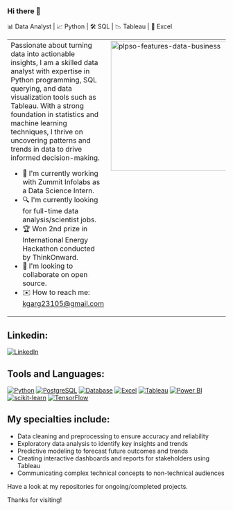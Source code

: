 ### Hi there 👋

📊 Data Analyst | 📈 Python | 🛠 SQL | 📉 Tableau | 🧮 Excel

<table>
  <tr>
    <td style="vertical-align: top;">
      Passionate about turning data into actionable insights, I am a skilled data analyst with expertise in Python programming, SQL querying, and data visualization tools such as Tableau. With a strong foundation in statistics and machine learning techniques, I thrive on uncovering patterns and trends in data to drive informed decision-making.
      
      
- 💼 I'm currently working with Zummit Infolabs as a Data Science Intern.
- 🔍 I'm currently looking for full-time data analysis/scientist jobs.
- 🏆 Won 2nd prize in International Energy Hackathon conducted by ThinkOnward.
- 🤝 I'm looking to collaborate on open source.
- ✉️ How to reach me: kgarg23105@gmail.com
    </td>
    <td style="vertical-align: top;">
      <img src="https://github.com/kanishkagargg/kanishkagargg/assets/140965958/eccf8634-0cfa-4c9f-a503-1893ca8ef241" width="1300" height="300" alt="plpso-features-data-business">
    </td>
  </tr>
</table>

## Linkedin:
[![LinkedIn](https://img.shields.io/badge/LinkedIn-0077B5?style=for-the-badge&logo=linkedin&logoColor=white)](https://www.linkedin.com/in/kanishkagarg23105/)

## Tools and Languages:
[![Python](https://img.shields.io/badge/Python-3776AB?style=for-the-badge&logo=python&logoColor=white)](https://www.python.org/)
[![PostgreSQL](https://img.shields.io/badge/PostgreSQL-336791?style=for-the-badge&logo=postgresql&logoColor=white)](https://www.postgresql.org/)
[![Database](https://img.shields.io/badge/Database-003B57?style=for-the-badge&logo=databricks&logoColor=white)](https://en.wikipedia.org/wiki/Database)
[![Excel](https://img.shields.io/badge/Microsoft_Excel-217346?style=for-the-badge&logo=microsoft-excel&logoColor=white)](https://www.microsoft.com/en-us/microsoft-365/excel)
[![Tableau](https://img.shields.io/badge/Tableau-E97627?style=for-the-badge&logo=tableau&logoColor=white)](https://www.tableau.com/)
[![Power BI](https://img.shields.io/badge/Power_BI-F2C811?style=for-the-badge&logo=power-bi&logoColor=black)](https://powerbi.microsoft.com/)
[![scikit-learn](https://img.shields.io/badge/scikit--learn-F7931E?style=for-the-badge&logo=scikit-learn&logoColor=white)](https://scikit-learn.org/)
[![TensorFlow](https://img.shields.io/badge/TensorFlow-FF6F00?style=for-the-badge&logo=tensorflow&logoColor=white)](https://www.tensorflow.org/)



## My specialties include:

- Data cleaning and preprocessing to ensure accuracy and reliability
- Exploratory data analysis to identify key insights and trends
- Predictive modeling to forecast future outcomes and trends
- Creating interactive dashboards and reports for stakeholders using Tableau
- Communicating complex technical concepts to non-technical audiences


Have a look at my repositories for ongoing/completed projects.

Thanks for visiting!
